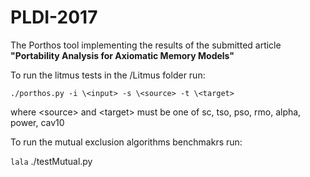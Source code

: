 # PLDI-2017
The Porthos tool implementing the results of the submitted article **"Portability Analysis for Axiomatic Memory Models"**

To run the litmus tests in the /Litmus folder run: 

```./porthos.py -i \<input> -s \<source> -t \<target>```

where \<source> and \<target> must be one of sc, tso, pso, rmo, alpha, power, cav10

To run the mutual exclusion algorithms benchmakrs run:

```lala```
./testMutual.py

